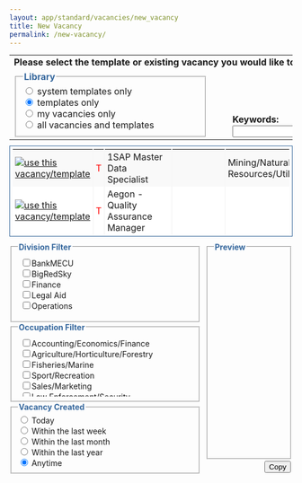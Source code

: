 ```yaml
---
layout: app/standard/vacancies/new_vacancy
title: New Vacancy
permalink: /new-vacancy/
---
```


<!--- This child document initializes the page in Jekyll. -->

<div><style type="text/css">#searchCats{display: inline; float: left; height: 100%; margin-right: 10px;}#results{display: inline; margin-top: 20px;}#templateBox{color: #000; height: 150px; overflow: auto; border: 1px solid #336699; padding: 5px; margin: 10px 0px;}#templateDetails{width: 100%; height: 344px; overflow: auto; padding: 5px; color: #000;}#Templates .odd{background: #FFFFFF;}#Templates .even{background: #F9F9F9;}#Templates .oddH{background: #EEE;}#Templates .evenH{background: #EEE;}#Templates .oddS{background: #316AC5; color: #FFF;}#Templates .evenS{background: #316AC5; color: #FFF;}#Templates .oddS td{padding: 3px 4px; border-right: 1px dotted #316AC5; margin: 1px;}#Templates .evenS td{padding: 3px 4px; border-right: 1px dotted #316AC5; margin: 1px;}#Templates td{padding: 3px 4px; border-right: 2px solid #F7F7F7; margin: 1px;}#department{width: 300px; height: 100px; overflow: auto; padding: 5px;}#occupation{width: 300px; height: 100px; overflow: auto; padding: 5px;}fieldset{display: block;}#searchCats fieldset{width: 312px;}#library{width: 312px;}legend{color: #34669C; font-weight: bold;}table{margin: 0px; padding: 0px;}</style><form method="POST" action="page.php?pageID=575&amp;parentID=&amp;windowUID=WIND54f3ed821de75&amp;action=search"><table border="0"><tbody><tr><td colspan="3"><b>Please select the template or existing vacancy you would like to copy:</b></td></tr><tr><td><fieldset id="library"><legend>Library</legend><input type="radio" name="type" id="typeST" onclick="do_getTemplates();" value="SYSTEM"> system templates only<br><input type="radio" name="type" id="typeTO" onclick="do_getTemplates();" value="TEMPLATESONLY" checked=""> templates only <br><input type="radio" name="type" id="typeMV" onclick="do_getTemplates();" value="MYVACANCIES"> my vacancies only<br><input type="radio" name="type" id="typeAV" onclick="do_getTemplates();" value="ALLVACANCIES"> all vacancies and templates</fieldset></td><td>&nbsp;&nbsp;&nbsp;</td><td valign="bottom" style="vertical-align: bottom;"><b>Keywords:</b><br><div style="float: right; width: 500px"><input type="text" size="40" name="keywords" id="keywords" value="" title="position no, job title, occupation"> <input type="submit" value="Search"></div></td></tr></tbody></table><div id="templateBox"> <table style="width: 100%;" cellpadding="0" cellspacing="0"><thead></thead><tfoot></tfoot><tbody name="Templates" id="Templates"><tr id="206974" class="even" style="cursor: pointer;"><td><a href="page.php?pageID=576&amp;vacancyID=206974&amp;parentID=&amp;windowUID=WIND54f3ed821de75"><img src="images/orangeArrow.png" alt="use this vacancy/template" border="0"></a></td><td title="position no"><div align="center" style="color: red" title="template">T</div></td><td title="job title">1SAP Master Data Specialist</td><td title="division"></td><td title="Mining/Natural Resources/Utilities">Mining/Natural Resources/Utilities</td><td title="date created">11/03/2014</td></tr><tr id="205178" class="odd" style="cursor: pointer;"><td><a href="page.php?pageID=576&amp;vacancyID=205178&amp;parentID=&amp;windowUID=WIND54f3ed821de75"><img src="images/orangeArrow.png" alt="use this vacancy/template" border="0"></a></td><td title="position no"><div align="center" style="color: red" title="template">T</div></td><td title="job title">Aegon - Quality Assurance Manager</td><td title="division"></td><td title=""></td><td title="date created">05/02/2014</td></tr><tr id="226643" class="even" style="cursor: pointer;"><td><a href="page.php?pageID=576&amp;vacancyID=226643&amp;parentID=&amp;windowUID=WIND54f3ed821de75"><img src="images/orangeArrow.png" alt="use this vacancy/template" border="0"></a></td><td title="position no"><div align="center" style="color: red" title="template">T</div></td><td title="job title">BankMECU - Customer Service Consultant - Lending</td><td title="division">BankMECU</td><td title="Accounting/Economics/Finance">Accounting/Economics/Finance</td><td title="date created">09/02/2015</td></tr><tr id="200927" class="odd" style="cursor: pointer;"><td><a href="page.php?pageID=576&amp;vacancyID=200927&amp;parentID=&amp;windowUID=WIND54f3ed821de75"><img src="images/orangeArrow.png" alt="use this vacancy/template" border="0"></a></td><td title="position no"><div align="center" style="color: red" title="template">T</div></td><td title="job title">CFC Vacancy Template - Service Manager</td><td title="division"></td><td title=""></td><td title="date created">10/11/2013</td></tr><tr id="218725" class="even" style="cursor: pointer;"><td><a href="page.php?pageID=576&amp;vacancyID=218725&amp;parentID=&amp;windowUID=WIND54f3ed821de75"><img src="images/orangeArrow.png" alt="use this vacancy/template" border="0"></a></td><td title="position no"><div align="center" style="color: red" title="template">T</div></td><td title="job title">Full Requisition (BW)</td><td title="division">BigRedSky</td><td title=""></td><td title="date created">15/09/2014</td></tr><tr id="218810" class="odd" style="cursor: pointer;"><td><a href="page.php?pageID=576&amp;vacancyID=218810&amp;parentID=&amp;windowUID=WIND54f3ed821de75"><img src="images/orangeArrow.png" alt="use this vacancy/template" border="0"></a></td><td title="position no"><div align="center" style="color: red" title="template">T</div></td><td title="job title">Full Requisition TEST2 Approval Points</td><td title="division"></td><td title=""></td><td title="date created">16/09/2014</td></tr><tr id="207167" class="even" style="cursor: pointer;"><td><a href="page.php?pageID=576&amp;vacancyID=207167&amp;parentID=&amp;windowUID=WIND54f3ed821de75"><img src="images/orangeArrow.png" alt="use this vacancy/template" border="0"></a></td><td title="position no"><div align="center" style="color: red" title="template">T</div></td><td title="job title">Head of Account Management-Sydney</td><td title="division"></td><td title="Administration/Support Service">Administration/Support Service</td><td title="date created">14/03/2014</td></tr><tr id="223970" class="odd"><td><a href="page.php?pageID=576&amp;vacancyID=223970&amp;parentID=&amp;windowUID=WIND54f3ed821de75"><img src="images/orangeArrow.png" alt="use this vacancy/template" border="0"></a></td><td title="position no"><div align="center" style="color: red" title="template">T</div></td><td title="job title">ICC Sydney Vacancy Template</td><td title="division"></td><td title="Administration/Support Service">Administration/Support Service</td><td title="date created">15/12/2014</td></tr><tr id="212211" class="even"><td><a href="page.php?pageID=576&amp;vacancyID=212211&amp;parentID=&amp;windowUID=WIND54f3ed821de75"><img src="images/orangeArrow.png" alt="use this vacancy/template" border="0"></a></td><td title="position no"><div align="center" style="color: red" title="template">T</div></td><td title="job title">Questionnaire Demo</td><td title="division"></td><td title="Administration/Support Service">Administration/Support Service</td><td title="date created">11/06/2014</td></tr><tr id="203632" class="odd"><td><a href="page.php?pageID=576&amp;vacancyID=203632&amp;parentID=&amp;windowUID=WIND54f3ed821de75"><img src="images/orangeArrow.png" alt="use this vacancy/template" border="0"></a></td><td title="position no"><div align="center" style="color: red" title="template">T</div></td><td title="job title">Scaffolding Inspector</td><td title="division"></td><td title=""></td><td title="date created">09/01/2014</td></tr><tr id="202582" class="even"><td><a href="page.php?pageID=576&amp;vacancyID=202582&amp;parentID=&amp;windowUID=WIND54f3ed821de75"><img src="images/orangeArrow.png" alt="use this vacancy/template" border="0"></a></td><td title="position no"><div align="center" style="color: red" title="template">T</div></td><td title="job title">Senior Advisor to the CEO/MD</td><td title="division"></td><td title=""></td><td title="date created">09/12/2013</td></tr><tr id="223058" class="odd"><td><a href="page.php?pageID=576&amp;vacancyID=223058&amp;parentID=&amp;windowUID=WIND54f3ed821de75"><img src="images/orangeArrow.png" alt="use this vacancy/template" border="0"></a></td><td title="position no"><div align="center" style="color: red" title="template">T</div></td><td title="job title">Starbucks - Shift Supervisors</td><td title="division"></td><td title="Administration/Support Service">Administration/Support Service</td><td title="date created">27/11/2014</td></tr><tr id="211228" class="even"><td><a href="page.php?pageID=576&amp;vacancyID=211228&amp;parentID=&amp;windowUID=WIND54f3ed821de75"><img src="images/orangeArrow.png" alt="use this vacancy/template" border="0"></a></td><td title="position no"><div align="center" style="color: red" title="template">T</div></td><td title="job title">Store Manager City Farmers</td><td title="division"></td><td title=""></td><td title="date created">27/05/2014</td></tr><tr id="200420" class="odd"><td><a href="page.php?pageID=576&amp;vacancyID=200420&amp;parentID=&amp;windowUID=WIND54f3ed821de75"><img src="images/orangeArrow.png" alt="use this vacancy/template" border="0"></a></td><td title="position no"><div align="center" style="color: red" title="template">T</div></td><td title="job title">Training - Requisition</td><td title="division">BigRedSky</td><td title="Administration/Support Service">Administration/Support Service</td><td title="date created">31/10/2013</td></tr></tbody></table></div><div id="searchCats"><fieldset><legend>Division Filter</legend><div id="department"><input type="checkbox" name="Department[]" value="4551" onclick="do_getTemplates();">BankMECU<br><input type="checkbox" name="Department[]" value="2348" onclick="do_getTemplates();">BigRedSky<br><input type="checkbox" name="Department[]" value="2430" onclick="do_getTemplates();">Finance<br><input type="checkbox" name="Department[]" value="4502" onclick="do_getTemplates();">Legal Aid<br><input type="checkbox" name="Department[]" value="2431" onclick="do_getTemplates();">Operations<br></div></fieldset><fieldset> <legend>Occupation Filter</legend><div id="occupation"><input type="checkbox" name="c_22[]" value="24061" onclick="do_getTemplates();">Accounting/Economics/Finance<br><input type="checkbox" name="c_22[]" value="24063" onclick="do_getTemplates();">Agriculture/Horticulture/Forestry<br><input type="checkbox" name="c_22[]" value="24071" onclick="do_getTemplates();">Fisheries/Marine<br><input type="checkbox" name="c_22[]" value="24093" onclick="do_getTemplates();">Sport/Recreation<br><input type="checkbox" name="c_22[]" value="24090" onclick="do_getTemplates();">Sales/Marketing<br><input type="checkbox" name="c_22[]" value="24078" onclick="do_getTemplates();">Law Enforcement/Security<br><input type="checkbox" name="c_22[]" value="24062" onclick="do_getTemplates();">Administration/Support Service<br><input type="checkbox" name="c_22[]" value="24096" onclick="do_getTemplates();">Training/Employment<br><input type="checkbox" name="c_22[]" value="24089" onclick="do_getTemplates();">Property/Building Maintenance<br><input type="checkbox" name="c_22[]" value="24082" onclick="do_getTemplates();">Marketing/Public Relations<br><input type="checkbox" name="c_22[]" value="24091" onclick="do_getTemplates();">Science/Research<br><input type="checkbox" name="c_22[]" value="24072" onclick="do_getTemplates();">Healthcare/Medical<br><input type="checkbox" name="c_22[]" value="24092" onclick="do_getTemplates();">Social/Welfare<br><input type="checkbox" name="c_22[]" value="24085" onclick="do_getTemplates();">Nursing<br><input type="checkbox" name="c_22[]" value="24065" onclick="do_getTemplates();">Arts/Culture<br><input type="checkbox" name="c_22[]" value="24073" onclick="do_getTemplates();">Hospitality/Tourism<br><input type="checkbox" name="c_22[]" value="24083" onclick="do_getTemplates();">Media/Journalism<br><input type="checkbox" name="c_22[]" value="24081" onclick="do_getTemplates();">Manufacturing/Operations<br><input type="checkbox" name="c_22[]" value="24067" onclick="do_getTemplates();">Courts/Prisons<br><input type="checkbox" name="c_22[]" value="24087" onclick="do_getTemplates();">Policy/Planning/Research<br><input type="checkbox" name="c_22[]" value="24095" onclick="do_getTemplates();">Trades/Service<br><input type="checkbox" name="c_22[]" value="24074" onclick="do_getTemplates();">Human Resources<br><input type="checkbox" name="c_22[]" value="24064" onclick="do_getTemplates();">Apprenticeship/Traineeship/Graduate<br><input type="checkbox" name="c_22[]" value="24068" onclick="do_getTemplates();">Customer Service/Call Centre<br><input type="checkbox" name="c_22[]" value="24070" onclick="do_getTemplates();">Engineering<br><input type="checkbox" name="c_22[]" value="24094" onclick="do_getTemplates();">Teaching/Education<br><input type="checkbox" name="c_22[]" value="24080" onclick="do_getTemplates();">Management<br><input type="checkbox" name="c_22[]" value="24066" onclick="do_getTemplates();">Building/Construction<br><input type="checkbox" name="c_22[]" value="24086" onclick="do_getTemplates();">Occupational Health and Safety<br><input type="checkbox" name="c_22[]" value="24075" onclick="do_getTemplates();">Information Management/Library<br><input type="checkbox" name="c_22[]" value="24076" onclick="do_getTemplates();">Information Technology/Communications<br><input type="checkbox" name="c_22[]" value="24084" onclick="do_getTemplates();">Mining/Natural Resources/Utilities<br><input type="checkbox" name="c_22[]" value="24069" onclick="do_getTemplates();">Emergency Services/Defence<br><input type="checkbox" name="c_22[]" value="24079" onclick="do_getTemplates();">Legal<br><input type="checkbox" name="c_22[]" value="24077" onclick="do_getTemplates();">Land Management/Real Estate<br><input type="checkbox" name="c_22[]" value="24088" onclick="do_getTemplates();">Procurement/Contract Management<br></div></fieldset><fieldset><legend>Vacancy Created</legend><input type="radio" name="createdDate" value="1" onclick="document.getElementById('created').value=this.value; do_getTemplates();"> Today<br><input type="radio" name="createdDate" value="7" onclick="document.getElementById('created').value=this.value; do_getTemplates();"> Within the last week<br><input type="radio" name="createdDate" value="30" onclick="document.getElementById('created').value=this.value; do_getTemplates();"> Within the last month<br><input type="radio" name="createdDate" value="365" onclick="document.getElementById('created').value=this.value; do_getTemplates();"> Within the last year<br><input type="radio" name="createdDate" value="0" onclick="document.getElementById('created').value=this.value; do_getTemplates();" checked=""> Anytime<br><input type="hidden" id="created" name="created" value="0"></fieldset></div><div id="results"><fieldset><legend>Preview</legend><div id="templateDetails"></div></fieldset><div align="right" style="padding: 3px;"><input type="button" value="Copy" name="Copy" onclick="if (selID&gt;0){this.disabled='true'; window.location='page.php?pageID=576&amp;vacancyID='+selID+'&amp;parentID=&amp;windowUID=WIND54f3ed821de75';}else{alert('Please select a vacancy or template to copy!');}"></div></div><div id="junk"></div></form><script type="text/javascript">var selID=0; var selEle=null; baseStyle=document.styleSheets[0].cssText; var webService; var NRAdminID; // do this function on return function execTemplates(z){resp=z.Vacancies; var t=new Array(); if(resp.length > 0){for(i=0; i < resp.length; i++){t[i]=new Array(resp[i].ID,resp[i].JobTitle,resp[i].DateCreated,resp[i].Department,resp[i].Occupation,resp[i].PositionNo,resp[i].Template);}}templateTable=document.getElementById("Templates"); clearTemplates(); if (t.length==0){var trChild=document.createElement('tr'); var tdChild=document.createElement('td'); tdChild.innerHTML='no results'; trChild.appendChild(tdChild); templateTable.appendChild(trChild);}for(i=0; i<t.length; i++){thisClass='even'; if (templateTable.childNodes.length>0){lastChild=templateTable.lastChild; if (lastChild.className=='even') thisClass='odd';}var trChild=document.createElement('tr'); trChild.id=t[i][0]; trChild.className=thisClass; trChild.onmouseover=new Function("if (this.id !=selID){this.style.cursor='pointer'; this.className=this.className+'H';}"); trChild.onmouseout=new Function("if (this.id !=selID){this.className=this.className.substring(0,(this.className.length-1));}"); trChild.onclick=new Function("if(selID>0){selEle.className=selEle.className.substring(0,(selEle.className.length-1))}; this.className=this.className.substring(0,(this.className.length-1))+'S'; selID=this.id; selEle=this; grabTemplateDetails(this.id);"); var tdChild0=document.createElement('td'); tdChild0.innerHTML='<a href="page.php?pageID=576&vacancyID='+t[i][0]+'&parentID=&windowUID=WIND54f3ed821de75"><image src="images/orangeArrow.png" alt="use this vacancy/template" border="0"></a>'; var tdChild1=document.createElement('td'); tdChild1.title='position no'; if (t[i][6]=='t'){tdChild1.innerHTML='<div align="center" style="color: red" title="template">T</div>';}else{tdChild1.innerHTML=t[i][5];}var tdChild2=document.createElement('td'); tdChild2.title='job title'; tdChild2.innerHTML=t[i][1]; var tdChild3=document.createElement('td'); tdChild3.title='division'; tdChild3.innerHTML=t[i][3]; var tdChild4=document.createElement('td'); tdChild4.title=t[i][4]; if (t[i][4].length > 50){t[i][4]=t[i][4].substring(0,50)+'...';}tdChild4.innerHTML=t[i][4]; var tdChild5=document.createElement('td'); tdChild5.title='date created'; tdChild5.innerHTML=t[i][2]; trChild.appendChild(tdChild0); trChild.appendChild(tdChild1); trChild.appendChild(tdChild2); trChild.appendChild(tdChild3); trChild.appendChild(tdChild4); trChild.appendChild(tdChild5); templateTable.appendChild(trChild);}}// do this function on user action function do_getTemplates(){departments=getDepts(); occupations=getOccs(); templates=getTemps(); ownerUserID=getOwn(); userID='26364'; keywords=document.getElementById('keywords').value; created=getCreated(); clientID=getClient(); NRAdminID='728d0404103ed9c96ca3d43c88f5afc2'; windowUID='WIND54f3ed821de75'; $.getJSON("webServices/getTemplates_new.php",{departments : departments, occupations : occupations, clientID : clientID, templates : templates, created : created, keywords : keywords, ownerUserID : ownerUserID, userID : userID, windowUID : 'WIND54f3ed821de75' , operation : 'getVacancies'}, execTemplates);}// do this function on return function execTemplateDetails(z){eval(z.Template); if (adStyle !=null){document.styleSheets[0].cssText=baseStyle + adStyle;}document.getElementById('templateDetails').innerHTML=adHtml;}// do this function on user action function grabTemplateDetails(templateID){//webService='webServices/getTemplates.php'; NRAdminID='728d0404103ed9c96ca3d43c88f5afc2'; windowUID='WIND54f3ed821de75'; document.getElementById('templateDetails').innerHTML='loading ...'; $.getJSON("webServices/getTemplates_new.php",{templateID : templateID , operation : 'getTemplateDetails'}, execTemplateDetails);}function clearTemplates(){templateTable=document.getElementById("Templates"); while (templateTable.firstChild){templateTable.removeChild(templateTable.firstChild);}selID=0; selEle=null; document.getElementById('templateDetails').innerHTML='';}function getClient(){var client=324; if (document.getElementById('typeST').checked){client=20;}return client;}function getDepts(){// get Departments departments=''; dEles=$('input[name="Department[]"]'); for (i=0; i<dEles.length; i++){if (dEles[i].checked){departments +=dEles[i].value + ',';}}return departments;}function getOccs(){// get occupations occupations=''; oEles=$('input[name="c_22[]"]'); for (i=0; i<oEles.length; i++){if (oEles[i].checked){occupations +=oEles[i].value + ',';}}return occupations;}function getTemps(){value='0'; if ((document.getElementById('typeTO').checked)||(document.getElementById('typeST').checked)){value='1';}return value;}function getOwn(){value='0'; if (document.getElementById('typeMV').checked){value='26364';}return value;}function getCreated(){return document.getElementById('created').value;}execTemplates({"Vacancies":[{"ID":"206974","JobTitle":"1SAP Master Data Specialist","DateCreated":"11\/03\/2014","CustomAccess":"f","Department":null,"Occupation":"Mining\/Natural Resources\/Utilities","PositionNo":null,"Template":"t"},{"ID":"205178","JobTitle":"Aegon - Quality Assurance Manager","DateCreated":"05\/02\/2014","CustomAccess":"f","Department":null,"Occupation":"","PositionNo":null,"Template":"t"},{"ID":"226643","JobTitle":"BankMECU - Customer Service Consultant - Lending","DateCreated":"09\/02\/2015","CustomAccess":"f","Department":"BankMECU","Occupation":"Accounting\/Economics\/Finance","PositionNo":null,"Template":"t"},{"ID":"200927","JobTitle":"CFC Vacancy Template - Service Manager","DateCreated":"10\/11\/2013","CustomAccess":"f","Department":null,"Occupation":"","PositionNo":null,"Template":"t"},{"ID":"218725","JobTitle":"Full Requisition (BW)","DateCreated":"15\/09\/2014","CustomAccess":"f","Department":"BigRedSky","Occupation":"","PositionNo":null,"Template":"t"},{"ID":"218810","JobTitle":"Full Requisition TEST2 Approval Points","DateCreated":"16\/09\/2014","CustomAccess":"f","Department":null,"Occupation":"","PositionNo":null,"Template":"t"},{"ID":"207167","JobTitle":"Head of Account Management-Sydney","DateCreated":"14\/03\/2014","CustomAccess":"f","Department":null,"Occupation":"Administration\/Support Service","PositionNo":null,"Template":"t"},{"ID":"223970","JobTitle":"ICC Sydney Vacancy Template","DateCreated":"15\/12\/2014","CustomAccess":"f","Department":null,"Occupation":"Administration\/Support Service","PositionNo":null,"Template":"t"},{"ID":"212211","JobTitle":"Questionnaire Demo","DateCreated":"11\/06\/2014","CustomAccess":"f","Department":null,"Occupation":"Administration\/Support Service","PositionNo":null,"Template":"t"},{"ID":"203632","JobTitle":"Scaffolding Inspector","DateCreated":"09\/01\/2014","CustomAccess":"f","Department":null,"Occupation":"","PositionNo":null,"Template":"t"},{"ID":"202582","JobTitle":"Senior Advisor to the CEO\/MD","DateCreated":"09\/12\/2013","CustomAccess":"f","Department":null,"Occupation":"","PositionNo":null,"Template":"t"},{"ID":"223058","JobTitle":"Starbucks - Shift Supervisors","DateCreated":"27\/11\/2014","CustomAccess":"f","Department":null,"Occupation":"Administration\/Support Service","PositionNo":null,"Template":"t"},{"ID":"211228","JobTitle":"Store Manager City Farmers","DateCreated":"27\/05\/2014","CustomAccess":"f","Department":null,"Occupation":"","PositionNo":null,"Template":"t"},{"ID":"200420","JobTitle":"Training - Requisition","DateCreated":"31\/10\/2013","CustomAccess":"f","Department":"BigRedSky","Occupation":"Administration\/Support Service","PositionNo":null,"Template":"t"}]}); /*$.getJSON("webServices/getTemplates_new.php",{departments : '', occupations : '', clientID : 324, templates : '', created : '', keywords : '', ownerUserID : 0, userID : 26364, windowUID : 'WIND54f3ed821de75' , operation : 'getVacancies'}, execTemplates);*/ </script></div>